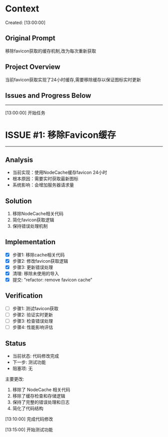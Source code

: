# Context
Created: [13:00:00]

## Original Prompt
移除favicon获取的缓存机制,改为每次重新获取

## Project Overview
当前favicon获取实现了24小时缓存,需要移除缓存以保证图标实时更新

## Issues and Progress Below
---

[13:00:00] 开始任务

# ISSUE #1: 移除Favicon缓存
-----------------------------------

## Analysis
- 当前实现：使用NodeCache缓存favicon 24小时
- 根本原因：需要实时获取最新图标
- 系统影响：会增加服务器请求量

## Solution
1. 移除NodeCache相关代码
2. 简化favicon获取逻辑
3. 保持错误处理机制

## Implementation
- [x] 步骤1: 移除cache相关代码
- [x] 步骤2: 修改favicon获取逻辑
- [x] 步骤3: 更新错误处理
- [x] 清理: 移除未使用的导入
- [x] 提交: "refactor: remove favicon cache"

## Verification
- [ ] 步骤1: 测试favicon获取
- [ ] 步骤2: 验证实时更新
- [ ] 步骤3: 检查错误处理
- [ ] 步骤4: 性能影响评估

## Status
- 当前状态: 代码修改完成
- 下一步: 测试功能
- 阻塞项: 无

主要更改:
1. 移除了 NodeCache 相关代码
2. 移除了缓存检查和存储逻辑
3. 保持了完整的错误处理和日志
4. 简化了代码结构

[13:10:00] 完成代码修改

[13:15:00] 开始测试功能 